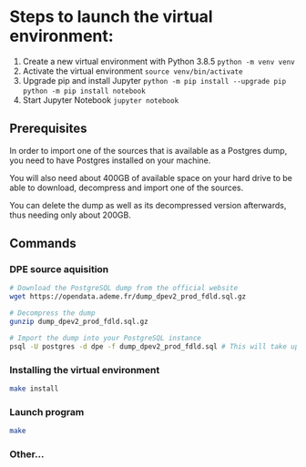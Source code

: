 # Steps to launch the virtual environment:
1) Create a new virtual environment with Python 3.8.5
`python -m venv venv`
2) Activate the virtual environment
`source venv/bin/activate`
3) Upgrade pip and install Jupyter
`python -m pip install --upgrade pip`
`python -m pip install notebook`
4) Start Jupyter Notebook
`jupyter notebook`


## Prerequisites

In order to import one of the sources that is available as a Postgres dump, you need to have Postgres installed on your machine.

You will also need about 400GB of available space on your hard drive to be able to download, decompress and import one of the sources.

You can delete the dump as well as its decompressed version afterwards, thus needing only about 200GB.

## Commands

### DPE source aquisition

```sh
# Download the PostgreSQL dump from the official website
wget https://opendata.ademe.fr/dump_dpev2_prod_fdld.sql.gz

# Decompress the dump
gunzip dump_dpev2_prod_fdld.sql.gz

# Import the dump into your PostgreSQL instance
psql -U postgres -d dpe -f dump_dpev2_prod_fdld.sql # This will take up to a few hours, depending on your machine.
```

### Installing the virtual environment

```sh
make install
```

### Launch program

```sh
make
```

### Other...